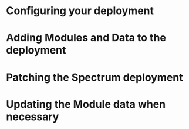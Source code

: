 # Configuring your deployment

# Adding Modules and Data to the deployment

# Patching the Spectrum deployment

# Updating the Module data when necessary
